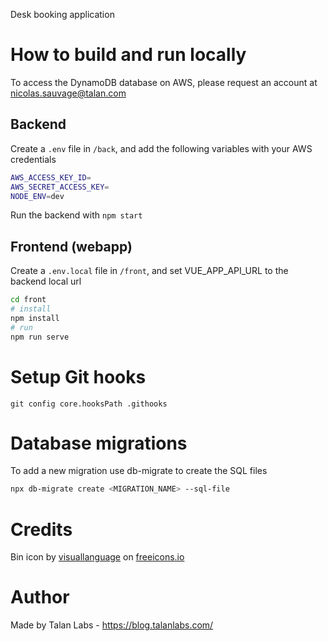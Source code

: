Desk booking application

# How to build and run locally

To access the DynamoDB database on AWS, please request an account at nicolas.sauvage@talan.com

## Backend

Create a `.env` file in `/back`, and add the following variables with your AWS credentials 

```bash
AWS_ACCESS_KEY_ID=
AWS_SECRET_ACCESS_KEY=
NODE_ENV=dev
```

Run the backend with `npm start`

## Frontend (webapp)

Create a `.env.local` file in `/front`, and set VUE_APP_API_URL to the backend local url 

```bash
cd front
# install
npm install
# run
npm run serve
```

# Setup Git hooks

`git config core.hooksPath .githooks`

# Database migrations

To add a new migration use db-migrate to create the SQL files

```bash
npx db-migrate create <MIGRATION_NAME> --sql-file
```

# Credits

Bin icon by <a href="https://freeicons.io/profile/3335">visuallanguage</a> on <a href="https://freeicons.io">freeicons.io</a>

# Author

Made by Talan Labs - https://blog.talanlabs.com/